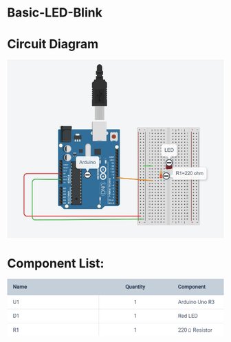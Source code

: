 # Basic-LED-Blink

<h1>Circuit Diagram</h1>

![Image of the circuit](blink.JPG)

<h1>Component List:</h1>

![Component List](components.png)
